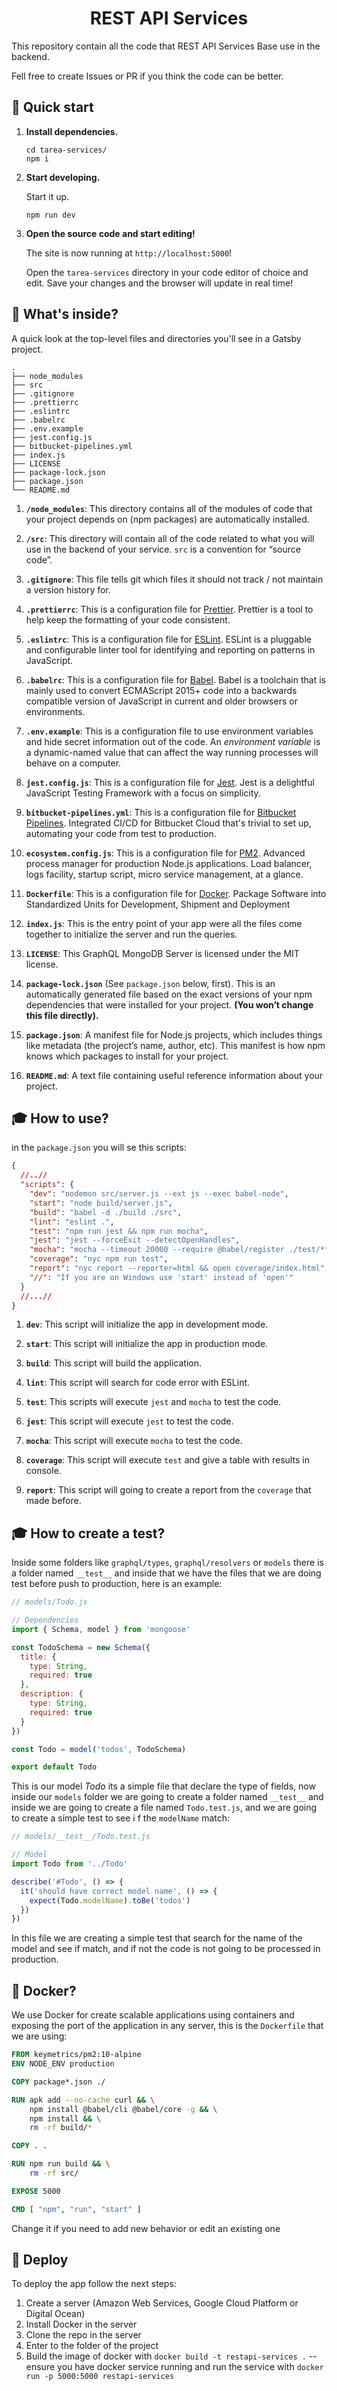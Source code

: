 <h1 align="center">
  REST API Services
</h1>

This repository contain all the code that REST API Services Base use in the backend.

Fell free to create Issues or PR if you think the code can be better.

## 🚀 Quick start

1.  **Install dependencies.**

    ```shell
    cd tarea-services/
    npm i
    ```

2.  **Start developing.**

    Start it up.

    ```shell
    npm run dev
    ```

3.  **Open the source code and start editing!**

    The site is now running at `http://localhost:5000`!

    Open the `tarea-services` directory in your code editor of choice and edit. Save your changes and the browser will update in real time!

## 🧐 What's inside?

A quick look at the top-level files and directories you'll see in a Gatsby project.

    .
    ├── node_modules
    ├── src
    ├── .gitignore
    ├── .prettierrc
    ├── .eslintrc
    ├── .babelrc
    ├── .env.example
    ├── jest.config.js
    ├── bitbucket-pipelines.yml
    ├── index.js
    ├── LICENSE
    ├── package-lock.json
    ├── package.json
    └── README.md

1.  **`/node_modules`**: This directory contains all of the modules of code that your project depends on (npm packages) are automatically installed.

2.  **`/src`**: This directory will contain all of the code related to what you will use in the backend of your service. `src` is a convention for “source code”.

3.  **`.gitignore`**: This file tells git which files it should not track / not maintain a version history for.

4.  **`.prettierrc`**: This is a configuration file for [Prettier](https://prettier.io/). Prettier is a tool to help keep the formatting of your code consistent.

5.  **`.eslintrc`**: This is a configuration file for [ESLint](https://eslint.org/). ESLint is a pluggable and configurable linter tool for identifying and reporting on patterns in JavaScript.

6.  **`.babelrc`**: This is a configuration file for [Babel](https://babeljs.io/). Babel is a toolchain that is mainly used to convert ECMAScript 2015+ code into a backwards compatible version of JavaScript in current and older browsers or environments.

7.  **`.env.example`**: This is a configuration file to use environment variables and hide secret information out of the code. An _environment variable_ is a dynamic-named value that can affect the way running processes will behave on a computer.

8.  **`jest.config.js`**: This is a configuration file for [Jest](https://jestjs.io/). Jest is a delightful JavaScript Testing Framework with a focus on simplicity.

9.  **`bitbucket-pipelines.yml`**: This is a configuration file for [Bitbucket Pipelines](https://bitbucket.org/product/en/features/pipelines). Integrated CI/CD for Bitbucket Cloud that's trivial to set up, automating your code from test to production.

10. **`ecosystem.config.js`**: This is a configuration file for [PM2](https://pm2.keymetrics.io/). Advanced process manager for production Node.js applications. Load balancer, logs facility, startup script, micro service management, at a glance.

11. **`Dockerfile`**: This is a configuration file for [Docker](https://www.docker.com/). Package Software into Standardized Units for Development, Shipment and Deployment

12. **`index.js`**: This is the entry point of your app were all the files come together to initialize the server and run the queries.

13. **`LICENSE`**: This GraphQL MongoDB Server is licensed under the MIT license.

14. **`package-lock.json`** (See `package.json` below, first). This is an automatically generated file based on the exact versions of your npm dependencies that were installed for your project. **(You won’t change this file directly).**

15. **`package.json`**: A manifest file for Node.js projects, which includes things like metadata (the project’s name, author, etc). This manifest is how npm knows which packages to install for your project.

16. **`README.md`**: A text file containing useful reference information about your project.

## 🎓 How to use?

in the `package.json` you will se this scripts:

```json
{
  //..//
  "scripts": {
    "dev": "nodemon src/server.js --ext js --exec babel-node",
    "start": "node build/server.js",
    "build": "babel -d ./build ./src",
    "lint": "eslint .",
    "test": "npm run jest && npm run mocha",
    "jest": "jest --forceExit --detectOpenHandles",
    "mocha": "mocha --timeout 20000 --require @babel/register ./test/**/*.js --exit",
    "coverage": "nyc npm run test",
    "report": "nyc report --reporter=html && open coverage/index.html",
    "//": "If you are on Windows use 'start' instead of 'open'"
  }
  //...//
}
```

1.  **`dev`**: This script will initialize the app in development mode.

2.  **`start`**: This script will initialize the app in production mode.

3.  **`build`**: This script will build the application.

4.  **`lint`**: This script will search for code error with ESLint.

5.  **`test`**: This scripts will execute `jest` and `mocha` to test the code.

6.  **`jest`**: This script will execute `jest` to test the code.

7.  **`mocha`**: This script will execute `mocha` to test the code.

8.  **`coverage`**: This script will execute `test` and give a table with results in console.

9.  **`report`**: This script will going to create a report from the `coverage` that made before.

## 🎓 How to create a test?

Inside some folders like `graphql/types`, `graphql/resolvers` or `models` there is a folder named `__test__` and inside that we have the files that we are doing test before push to production, here is an example:

```javascript
// models/Todo.js

// Dependencies
import { Schema, model } from 'mongoose'

const TodoSchema = new Schema({
  title: {
    type: String,
    required: true
  },
  description: {
    type: String,
    required: true
  }
})

const Todo = model('todos', TodoSchema)

export default Todo
```

This is our model _Todo_ its a simple file that declare the type of fields, now inside our `models` folder we are going to create a folder named `__test__` and inside we are going to create a file named `Todo.test.js`, and we are going to create a simple test to see i f the `modelName` match:

```javascript
// models/__test__/Todo.test.js

// Model
import Todo from '../Todo'

describe('#Todo', () => {
  it('should have correct model name', () => {
    expect(Todo.modelName).toBe('todos')
  })
})
```

In this file we are creating a simple test that search for the name of the model and see if match, and if not the code is not going to be processed in production.

## 🤔 Docker?

We use Docker for create scalable applications using containers and exposing the port of the application in any server, this is the `Dockerfile` that we are using:

```Dockerfile
FROM keymetrics/pm2:10-alpine
ENV NODE_ENV production

COPY package*.json ./

RUN apk add --no-cache curl && \
    npm install @babel/cli @babel/core -g && \
    npm install && \
    rm -rf build/*

COPY . .

RUN npm run build && \
    rm -rf src/

EXPOSE 5000

CMD [ "npm", "run", "start" ]
```

Change it if you need to add new behavior or edit an existing one

## 💫 Deploy

To deploy the app follow the next steps:

1. Create a server (Amazon Web Services, Google Cloud Platform or Digital Ocean)
2. Install Docker in the server
3. Clone the repo in the server
4. Enter to the folder of the project
5. Build the image of docker with `docker build -t restapi-services .` -- ensure you have docker service running and run the service with `docker run -p 5000:5000 restapi-services`
